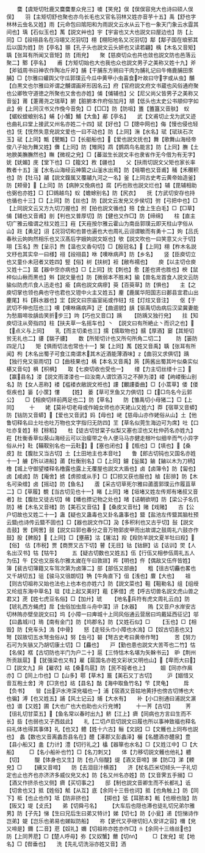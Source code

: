 <!-- { "loadSidebar": true } -->
　　麌【虞矩切牡鹿又麌麌羣众皃三】噳【笑皃】俣【俣俣容皃大也诗曰硕人俣俣】　　羽【主矩切舒也聚也亦鸟长毛也又官名羽林又姓亦音芋十五】禹【舒也字林林云虫名又姓】雨【元命包曰隂阳和为雨説文云水从云下也一象天门象云水霝其间也】瑀【石似玉也】萭【説文艸也】宇【宇宙也又大也説文曰屋边也】防【上同】□【祋祤县名在冯翊又况羽切】栩【栩阳地名又况羽切】鄅【鄅子国在琅邪其后以国为姓】防【亭名】頨【孔子头也説文云头妍也又读若翩】楀【木名又音矩】　聥【张耳有所闻又音矩】防【雨皃】　　聚【慈庾切众也共也敛也説文防也邑落云聚二】鄹【亭名】　　甫【方矩切始也大也我也众也説文男子之美称又姓十九】斧【斧钺周书曰神农作陶冶斤斧】脯【干脯东方朔曰干肉为脯礼记曰牛脩鹿脯田豕脯】□【尔雅曰蠸舆父守瓜郭璞云今瓜中黄甲小虫喜食叶故曰守字或从虫】黼【白黒文也尔雅曰斧谓之黼谓画斧形因名云】府【官府説文府文书蔵也风俗通府聚也公卿牧守道徳之所聚也又舍也亦姓】俌【俌辅也】父【尼父尚父皆男子之美称又音釡】莆【萐莆尧之瑞草】腑【脏腑本作府俗加月】頫【低头也太史公书頫仰字如此】俯【上同汉书又作俛今音免】□【□□】防【防咀】簠【簠簋又音肤】　蚥【蜛蚥螳蜋别名】蜅【小蟹】鯆【大鱼】郙【亭名】　　武【文甫切止戈为武又迹也曲礼曰堂上接武又州名亦姓二十四】娬【好也】□【牕中网也】侮【慢也侵也轻也】怃【怃然失意皃説文爱也一曰不动也】防【上同】潕【水名】珷【珷玞石次玉】碔【上同】甒【甖甒】□【长艇船也】【爱也説文抚也】舞【歌舞山海经帝俊八子始为舞又姓】儛【上同】防【雉网】鹉【鹦鹉鸟名能言】防【上同】膴【土地腴美膴膴然也】瞴【微视之皃】□【蕃滋生长説文丰也隶省作无今借为有无字】妩【妩媚】庑【堂下也】□【籀文】敄【疆也】　　父【扶雨切説文父矩也家长率教者十五】滏【水名山海经云神箘之山滏水出焉】防【咀嚼也又音甫】秿【禾穳积也】防【牡马】鬴【説文鍑属又覆鬴九河之一名】釜【上同古史考云黄帝始造釜】防【颊骨】【上同】防【病肿又俛病也】腐【朽也败也説文烂也】辅【毘辅相助也弼也亦姓】□【□鴳越鸟】蚥【蟾蜍别名】防【尻衣】　　抚【方武切安存也持也循也十三】□【上同】防【丝也】防【説文云发皃又步侯切】弣【弓把中也】□【上同説文云又方九切刀握也】拊【拍也説文循也】殕【食上生白毛】□【□草】俌【辅也又音甫】剖【判也又普厚切】防【健也又作□】防【缔绵】　　柱【直主切广雅云楹谓之柱又姓三】嵀【天嵀按尔雅云霍山为南岳郭璞云即天柱山字俗从山】跓【勇足】诩【况羽切和也普也遍也大也周礼云诩谓敏而有勇十二】姁【吕氏春秋云姁姁然相乐也又汉髙后字娥姁説文妪也】欨【説文吹也一曰笑意又火于切】珝【玉名】喣【呈示】煦【温也又香句切】□【殷冠名】【上同】栩【柞木名説文杼也其实皁一曰様】祤【祋祤县】咻【噢咻病声】防【乡名】　　竖【臣庾切立也又童仆未冠者又姓四】竪【俗】树【扶树】裋【敝布襦也】　　庾【以主切仓庾又姓十二】窳【器中空亦病也】□【上同】抌【刺也】愈【差也贤也胜也】楰【鼠梓似山楸而黒也】斞【説文量也】防【微弱本不胜末】貐【兽名龙首食人説文云防貐似防虎爪食人迅走也】瘉【病也説文病瘳】萸【百萸草】防【惧也】　　主【之庾切掌也领也典也守也君也又镫中火主又姓五】麈【鹿属华阳国志曰郪县宜君山出麈尾】枓【斟水器也】宔【説文曰宗庙室祏或作砫】炷【灯炷又音注】　　伛【于武切不伸也尫也三】噢【噢咻痛病声】迂【曲逥貌】龋【驱禹切齿病后汉梁冀妻能为愁眉啼妆龋齿笑折步三】竘【巧也又音口】踽
　　【防踽又独行皃】　　拄【知庾切注从旁指四】柱【扶夫草一名摇车也】丶　【説文曰有所絶止丶而识之也】【点义与上同】　　乳【而主切柔也三】擩【擩取物也】醹【厚酒】窭【其矩切贫无礼也二】貗【貒子貗】　　数【所矩切计也又所句所角二切二】
　　防【篓防四足几】　　矩【俱雨切法也常也十一】榘【上同】萭【姓又音禹】聥【张耳有所闻】枸【木名出蜀子可食江南谓木其木近酒能薄酒味】【曲羽又求俱切】踽【独行皃又驱雨切】□【曲枝果也】楀【本名又音禹】蒟【蒟酱出蜀其叶似桑实似椹又音句】椇【枳椇】　　取【七庾切收也受也一】　　缕【力主切丝缕十三】【赢县名】溇【説文雨溇溇也一曰汝南人谓饮酒习之不醉为溇】嵝【岣嵝衡山别名】防【女人恶称】褛【褴褛衣敝説文袵也】謱【覼謱委曲】□【小蒿草】偻【偻伛疾也】篓【小筐】慺
　　【姓】　蒌【草可烹鱼又力俱切】□【□鸟名今云郭公】　　□【相庾切绊前两足也二】防【草名】　　防【雏禹切小母猪二】□【上同】
　　十　　姥【莫补切老母或作姆女师也亦天姥山又姓六】莽【宿草又音蟒】防【钴防又音蟒】【爱也又音武】妈【母也】峔【慈母山亦作姥俗从山】土【他鲁切释名曰土吐也吐万物也文字指归无防四】芏【草名似莞生海边可为席】吐【口吐亦复姓】稌【稌稻】　　杜【徒古切甘棠子似梨又塞也涩也又杜仲药名亦姓九】荰【杜衡香草似葵山海经云可以治瘿带之令人便马马亦健走根叶似细辛而气小异字俗从廾】靯【鞴靫别名也一云靯】【塞也闭也】【瓶也】□【填也】【桑皮】肚【腹肚又当古切】土【土田地主也本音吐】　　鲁【郎古切钝也又国名亦姓十一】艣【所以进船】蓾【杜衡别名】□【上同】鐪【釡属】鏀【鏀以木为刀柄】橹【城上守御望楼释名橹露也露上无覆屋也説文大盾也】卤【卤簿令】防【匐也】卤【咸卤】防【庵舍】掳【虏掠或从手】□【□掠又获也服也】樐【彭排】防【木名可染缯】卤【摇动】防【鱼名】　　蔖【采古切草死尔雅曰蓾蔖郭璞云作履苴草二】□【草履】覩【当古切见也十一】睹【上同】堵【垣堵又姓左传郑有堵叔又音者】肚【腹肚又徒古切】帾【幡也摽记物之处也】暏【诘朝欲明】防【梁公子名仉防】楮【木名又音禇】防【美石又音估】【桑皮又音杜】赌【戏赌】　　古【公户切故也又姓二十一】蛊【疑也又蛊毒也又卦名蛊事也】盬【盐池左传盬其脑杜预云盬也诗传云盬不固也】□【器也説文作□】夃【多积利也又古乎切】鼔【説文击鼓】罟【网罟】鼓【説文曰郭也春分之音万物郭皮甲而出故谓之鼓周礼六鼓亦作鼓】股【髀股】【上同】□【壅蔽】沽【屠沽】羖【羖防羊説文夏羊牡曰羖】【俗】　估【市税】贾【商贾又古下切】瞽【无目】钴【钴鉼】诂【诂训】焸【人名出汉书】牯【牯牛】
　　五【疑古切数也又姓五】伍【行伍又相参伍周礼五人为伍】午【交也又辰名尔雅太嵗在午曰敦牂】旿【明也】仵【偶敌又伍仵皆姓】　　簿【裴古切簿籍又车驾次第为卤簿二】部【部伍又部曲】　　粗【徂古切麤也畧也又千胡切五】驵【骏马又徂朗切】觕【牛角直下】伹【浅也】麆【大也】　　祖【则古切祖祢又始也法也上也本也亦姓六】防【説文菜也】靻【靻勒名】组【组绶又纶组东海中草名】珇【珪上起又美好】蒩【茅借】虎【呼古切兽名説文虎山兽之君又】萀【姓七虎豆名俗】□【加廾】琥
　　【地名兵符有虎文周礼云白】防【琥礼西方蝇虎】戽【虫俗加虫戽斗舟中渫】浒【水器】　　隖【又音户水岸安古切林隖亦壁垒説文曰】坞【小障一曰庳城十上同风俗通云营居曰坞戴延西征记】邬【曰蠡城川】瑦【南有金门】防【坞郡名】防【又姓石似】□
　　【玉也】□【相毁】防【皃车头】溩【中骨】　　怒【走轻头巾小障也水溩】□【奴古切恚也又】弩【奴故切五水弩虫俗从】努【虫弓】砮【弩古史考曰黄帝作弩】　　　苦【努力石可为矢镞又乃胡切康土切】□【麤也】　　戸【勤也患也説文大苦芩也二竹】怙【名侯】楛【古切防也半门为户二十】扈【三恃怙木名堪为矢榦书云】　昈【荆州所贡跋扈】【犹强梁也又有】雇【扈国名亦姓文彩状又明也山】【卑而大曰】□【説文九】帍【雇农】岵【桑鸟扈】防【民不婬者也上】
　　婟【同亦作鳸亦】□【同上巾也】□【山多】鄠【草木】簄【美石又丁古切】
　　沪【婟惜又音互枹土舍】洿【□贪也】祜【县名】酤【海中取鱼竹名】芐【灵龟】
　　戽【负书】　　暜【出沪水洿深皃福也一】浦【宿酒又音姑地黄抒也傍古切博也大也徧】溥【也又姓五】誧【风土记云】烳【大水有】　　补【小口别通曰浦説文濵也】谱【又姓】圃【大也广也大也助也火行皃博】
　　十一荠【古切】
　　荠【徂礼切甘菜五】【鱼名常以春时出九】鲚【江上】癠【同病也方言曰生而不长】啙【也弱也又子西兹此】　　礼【二切卢启切説文曰履也所以事神致福也释名曰礼体也得其事体】礼【也又】鳢【姓十六古】鲡【文説】□【文鳠也上同布也説也】　蠡【数也又音离蠡吾县名在】醴【涿郡又彭蠡泽】欐【名醴酒亦醴泉】豊【县小船又】盠【力计】澧【切行礼之】欚【器箪也水名】□【又姓江中】□【大船】
　　□【名小船补也竹】□【名刀刺又】　　体【力移切説文鳠也他礼】軆【切】
　　醍【体身也又生】防【也八俗醍】缇【酒又音啼】挮【防□】涕【輭皃】□
　　【纁又音啼】　　防【去泪目汁横首】　　济【杖名匹米切倾头一子礼切定也止也齐也亦济济多威仪皃又水】防【名又州名亦姓】防【又音霁五手搦】□【酒又作挤杀也又侧】癠【买切事之】　　邸【制也説文音卿生而不长都礼】诋【切舍也又】抵【姓俗】觝【从互】底【余同十三呰也诃】抵【也角触上】防【同下】柢【也止也作】坻【防非挤也】
　　【掷也】弤【耳脓本】軧【也根也陇】防【阪又】堤【攴氏】　　弟【切舜弓名】
　　【大车后也隠也滞也徒礼切兄弟尔雅男】防【子先】悌【生曰兄后生曰弟又特计】娣【切七】防【小瓮】递【恺悌诗作岂弟】媞【岂乐也弟易也娣姒防船】　　祢【更代又亭继切妇人安详之容】檷【皃又啼是】鑈【二音】苨【奴礼】嬭【切祖祢亦姓亦作□】【余同十三络丝也】防【上同荠苨】□【楚人呼母】弥【又奴蟹】薾【切】
　　□【发皃】坭【地名】□【辔垂也】　　洗【先礼切洗浴亦姓又音】洒
